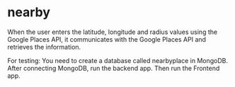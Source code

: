 # nearby
When the user enters the latitude, longitude and radius values using the Google Places API, it communicates with the Google Places API and retrieves the information.


For testing: You need to create a database called nearbyplace in MongoDB.
After connecting MongoDB, run the backend app. Then run the Frontend app.
